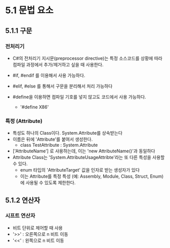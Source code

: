 
# 5.1 문법 요소
## 5.1.1 구문
### 전처리기
- C#의 전처리기 지시문(preprocessor directive)는 특정 소스코드를 상황에 따라 컴파일 과정에서 추가/제거하고 싶을 때 사용한다. 
- #if, #endif 를 이용해서 사용 가능하다.
- #elif, #else 를 통해서 구문을 분리해서 처리 가능하다

- #define을 이용하면 컴파일 기호를 넣지 않고도 코드에서 사용 가능하다. 
  - '#define X86'

### 특정 (Attribute)
- 특성도 하나의 Class이다. System.Attribute를 상속받는다
- 이름은 뒤에 'Attribute'를 붙여서 생성한다. 
  - class TestAttribute : System.Attribute 
- ['AttributeName'] 로 사용하는데, 이는 'new AttributeName()'과 동일하다
- Attribute Class는 'System.AttributeUsageAttribte'라는 또 다른 특성을 사용할 수 있다.
  - enum 타입의 'AttributeTarget' 값을 인자로 받는 생성자가 있다
  - 이는 Attribute를 특정 특성 (예: Assembly, Module, Class, Struct, Enum)에 사용될 수 있도록 제한한다. 

## 5.1.2 연산자
### 시프트 연산자
- 비트 단위로 제어할 때 사용
- '>>' : 오른쪽으로 n 비트 이동
- '<<' : 왼쪽으로 n 비트 이동